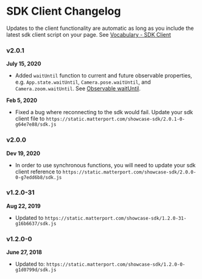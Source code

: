 # SDK Client Changelog

Updates to the client functionality are automatic as long as you include the latest sdk client script on your page. See [Vocabulary - SDK Client](../getting-started/vocabulary.md)

### v2.0.1

**July 15, 2020**

* Added `waitUntil` function to current and future observable properties, e.g. `App.state.waitUntil`, `Camera.pose.waitUntil`, and `Camera.zoom.waitUntil`. See [Observable waitUntil](https://matterport.github.io/showcase-sdk/docs/reference/current/interfaces/iobservable.html#waituntil).

**Feb 5, 2020**

* Fixed a bug where reconnecting to the sdk would fail. Update your sdk client file to `https://static.matterport.com/showcase-sdk/2.0.1-0-g64e7e88/sdk.js`

### v2.0.0

**Dev 19, 2020**

* In order to use synchronous functions, you will need to update your sdk client reference to `https://static.matterport.com/showcase-sdk/2.0.0-0-g7edd6b8/sdk.js`

### v1.2.0-31

**Aug 22, 2019**

* Updated to `https://static.matterport.com/showcase-sdk/1.2.0-31-g16b6637/sdk.js`

### v1.2.0-0

**June 27, 2018**

* Updated to: `https://static.matterport.com/showcase-sdk/1.2.0-0-g1d0799d/sdk.js`
